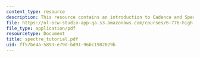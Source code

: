 ```yaml
---
content_type: resource
description: This resource contains an introduction to Cadence and SpectreRF tools.
file: https://ol-ocw-studio-app-qa.s3.amazonaws.com/courses/6-776-high-speed-communication-circuits-spring-2005/ff57be4a5893e79dbd9196bc1982029b_spectre_tutorial.pdf
file_type: application/pdf
resourcetype: Document
title: spectre_tutorial.pdf
uid: ff57be4a-5893-e79d-bd91-96bc1982029b
---
```

